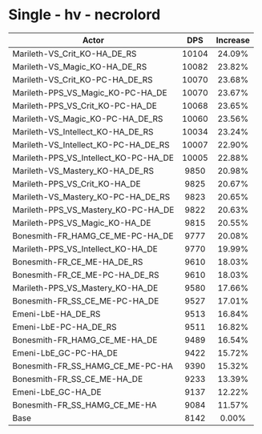 # Single - hv - necrolord
| Actor | DPS | Increase |
|---|:---:|:---:|
|Marileth-VS_Crit_KO-HA_DE_RS|10104|24.09%|
|Marileth-VS_Magic_KO-HA_DE_RS|10082|23.82%|
|Marileth-VS_Crit_KO-PC-HA_DE_RS|10070|23.68%|
|Marileth-PPS_VS_Magic_KO-PC-HA_DE|10070|23.67%|
|Marileth-PPS_VS_Crit_KO-PC-HA_DE|10068|23.65%|
|Marileth-VS_Magic_KO-PC-HA_DE_RS|10060|23.56%|
|Marileth-VS_Intellect_KO-HA_DE_RS|10034|23.24%|
|Marileth-VS_Intellect_KO-PC-HA_DE_RS|10007|22.90%|
|Marileth-PPS_VS_Intellect_KO-PC-HA_DE|10005|22.88%|
|Marileth-VS_Mastery_KO-HA_DE_RS|9850|20.98%|
|Marileth-PPS_VS_Crit_KO-HA_DE|9825|20.67%|
|Marileth-VS_Mastery_KO-PC-HA_DE_RS|9823|20.65%|
|Marileth-PPS_VS_Mastery_KO-PC-HA_DE|9822|20.63%|
|Marileth-PPS_VS_Magic_KO-HA_DE|9815|20.55%|
|Bonesmith-FR_HAMG_CE_ME-PC-HA_DE|9777|20.08%|
|Marileth-PPS_VS_Intellect_KO-HA_DE|9770|19.99%|
|Bonesmith-FR_CE_ME-HA_DE_RS|9610|18.03%|
|Bonesmith-FR_CE_ME-PC-HA_DE_RS|9610|18.03%|
|Marileth-PPS_VS_Mastery_KO-HA_DE|9580|17.66%|
|Bonesmith-FR_SS_CE_ME-PC-HA_DE|9527|17.01%|
|Emeni-LbE-HA_DE_RS|9513|16.84%|
|Emeni-LbE-PC-HA_DE_RS|9511|16.82%|
|Bonesmith-FR_HAMG_CE_ME-HA_DE|9489|16.54%|
|Emeni-LbE_GC-PC-HA_DE|9422|15.72%|
|Bonesmith-FR_SS_HAMG_CE_ME-PC-HA|9390|15.32%|
|Bonesmith-FR_SS_CE_ME-HA_DE|9233|13.39%|
|Emeni-LbE_GC-HA_DE|9137|12.22%|
|Bonesmith-FR_SS_HAMG_CE_ME-HA|9084|11.57%|
|Base|8142|0.00%|
